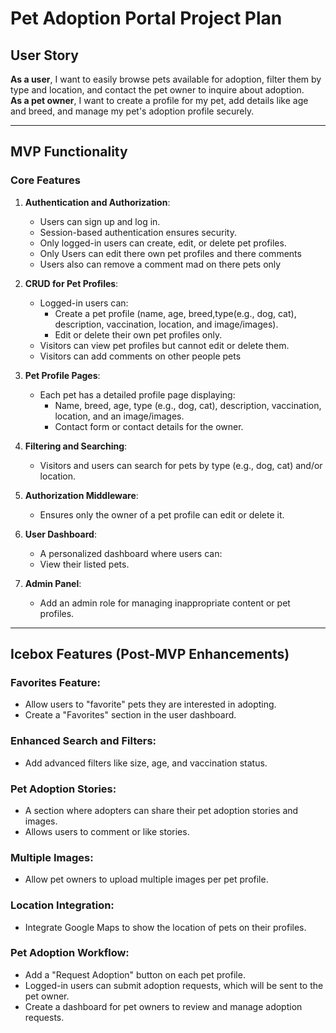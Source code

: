 # Pet Adoption Portal Project Plan

## **User Story**

**As a user**, I want to easily browse pets available for adoption, filter them by type and location, and contact the pet owner to inquire about adoption.  
**As a pet owner**, I want to create a profile for my pet, add details like age and breed, and manage my pet's adoption profile securely.

---

## **MVP Functionality**

### **Core Features**

1. **Authentication and Authorization**:

   - Users can sign up and log in.
   - Session-based authentication ensures security.
   - Only logged-in users can create, edit, or delete pet profiles.
   - Only Users can edit there own pet profiles and there comments
   - Users also can remove a comment mad on there pets only

2. **CRUD for Pet Profiles**:

   - Logged-in users can:
     - Create a pet profile (name, age, breed,type(e.g., dog, cat), description, vaccination, location, and image/images).
     - Edit or delete their own pet profiles only.
   - Visitors can view pet profiles but cannot edit or delete them.
   - Visitors can add comments on other people pets

3. **Pet Profile Pages**:

   - Each pet has a detailed profile page displaying:
     - Name, breed, age, type (e.g., dog, cat), description, vaccination, location, and an image/images.
     - Contact form or contact details for the owner.

4. **Filtering and Searching**:

   - Visitors and users can search for pets by type (e.g., dog, cat) and/or location.

5. **Authorization Middleware**:

   - Ensures only the owner of a pet profile can edit or delete it.

6. **User Dashboard**:

   - A personalized dashboard where users can:
   - View their listed pets.

7. **Admin Panel**:

   - Add an admin role for managing inappropriate content or pet profiles.

---

## **Icebox Features (Post-MVP Enhancements)**

### **Favorites Feature**:

- Allow users to "favorite" pets they are interested in adopting.
- Create a "Favorites" section in the user dashboard.

### **Enhanced Search and Filters**:

- Add advanced filters like size, age, and vaccination status.

### **Pet Adoption Stories**:

- A section where adopters can share their pet adoption stories and images.
- Allows users to comment or like stories.

### **Multiple Images**:

- Allow pet owners to upload multiple images per pet profile.

### **Location Integration**:

- Integrate Google Maps to show the location of pets on their profiles.

### **Pet Adoption Workflow**:

- Add a "Request Adoption" button on each pet profile.
- Logged-in users can submit adoption requests, which will be sent to the pet owner.
- Create a dashboard for pet owners to review and manage adoption requests.
